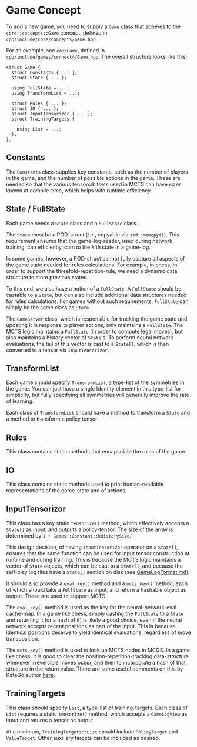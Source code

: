 # Game Concept

To add a new game, you need to supply a `Game` class that adheres to the `core::concepts::Game` concept, defined in `cpp/include/core/concepts/Game.hpp`.

For an example, see `c4::Game`, defined in `cpp/include/games/connect4/Game.hpp`. The overall structure looks like this:

```
struct Game {
  struct Constants { ... };
  struct State { ... };

  using FullState = ...;
  using TransformList = ...;

  struct Rules { ... };
  struct IO { ... };
  struct InputTensorizor { ... };
  struct TrainingTargets {
    ...
    using List = ...;
  };
};
```

## Constants

The `Constants` class supplies key constants, such as the number of players in the game, and the number of possible actions in the game.
These are needed so that the various tensors/bitsets used in MCTS can have sizes known at compile-time, which helps with runtime efficiency.

## State / FullState

Each game needs a `State` class and a `FullState` class.

The `State` must be a POD-struct (i.e., copyable via `std::memcpy()`). This requirement ensures that the game-log-reader, used during
network training, can efficiently scan to the $k$'th state in a game-log.

In some games, however, a POD-struct cannot fully capture all aspects of the game state needed for rules calculations. For example, in
chess, in order to support the threefold-repetition-rule, we need a dynamic data structure to store previous states.

To this end, we also have a notion of a `FullState`. A `FullState` should be castable to a `State`, but can also include additional
data structures needed for rules calculations. For games without such requirements, `FullState` can simply be the same class as `State`.

The `GameServer` class, which is responsible for tracking the game state and updating it in response to player actions, only maintains a
`FullState`. The MCTS logic maintains a `FullState` (in order to compute legal moves), but also maintains a history vector of `State`'s.
To perform neural network evaluations, the tail of this vector is cast to a `State[]`, which is then converted to a tensor
via `InputTensorizor`.

## TransformList

Each game should specify `TransformList`, a type-list of the symmetries in the game. You can just have a single Identity element in this type-list for
simplicity, but fully specifying all symmetries will generally improve the rate of learning.

Each class of `TransformList` should have a method to transform a `State` and a method to transform a policy tensor.

## Rules

This class contains static methods that encapsulate the rules of the game.

## IO

This class contains static methods used to print human-readable representations of the game-state and of actions.

## InputTensorizor

This class has a key static `tensorize()` method, which effectively accepts a `State[]` as input, and outputs a policy-tensor.
The size of the array is determined by `1 + Games::Constant::kHistorySize`.

This design decision, of having `InputTensorizor` operator on a `State[]`, ensures that the same function can be used for
input tensor construction at runtime and during training. This is because the MCTS logic maintains a vector of `State` objects,
which can be cast to a `State[]`, and because the self-play log files have a `State[]` section on disk (see
[GameLogFormat.md](GameLogFormat.md)).

It should also provide a `eval_key()` method and a `mcts_key()` method, each of which should take a `FullState` as input, and return
a hashable object as output. These are used to support MCTS.

The `eval_key()` method is used as the key for the neural-network-eval cache-map. In a game like chess, simply casting the `FullState`
to a `State` and returning it (or a hash of it) is likely a good choice, even if the neural network accepts recent positions as
part of the input. This is because identical positions deserve to yield identical evaluations, regardless of move transposition.

The `mcts_key()` method is used to look up MCTS nodes in MCGS. In a game like chess, it is good to clear the position-repetition-tracking
data-structure whenever irreversible moves occur, and then to incorporate a hash of that structure in the return value. There are some
useful comments on this by KataGo author [here](https://docs.google.com/document/d/1JbxsoMtr7_qAAkfYynAgpvuarMMJycaL5toXdnqVJoo/edit#heading=h.z7n8wivwulqx).

## TrainingTargets

This class should specify `List`, a type-list of training-targets. Each class of `List` requires a static `tensorize()` method, which accepts
a `GameLogView` as input and returns a tensor as output.

At a minimum, `TrainingTargets::List` should include `PolicyTarget` and `ValueTarget`. Other auxiliary targets can be included as desired.
